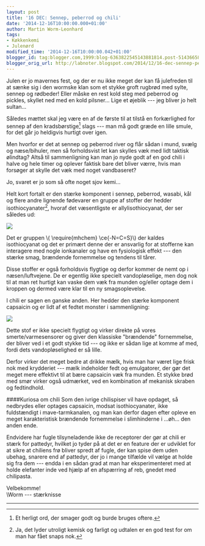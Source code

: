 ```yaml
---
layout: post
title: '16 DEC: Sennep, peberrod og chili'
date: '2014-12-16T10:00:00.000+01:00'
author: Martin Worm-Leonhard
tags:
- Køkkenkemi
- Julenørd
modified_time: '2014-12-16T10:00:00.042+01:00'
blogger_id: tag:blogger.com,1999:blog-6363822545143881814.post-5143665830723916948
blogger_orig_url: http://labnoter.blogspot.com/2014/12/16-dec-sennep-peberrod-og-chili.html
---
```


Julen er jo mavernes fest, og der er nu ikke meget der kan få julefreden
til at sænke sig i den wormske klan som et stykke groft rugbrød med
sylte, sennep og rødbeder! Eller måske en rest kold steg med peberrod og
pickles, skyllet ned med en kold pilsner... Lige et øjeblik --- jeg bliver
jo helt sultan...

Således mættet skal jeg være en af de første til at tilstå en
forkærlighed for sennep af den kradsbørstige[^1] slags --- man må godt
græde en lille smule, for det går jo heldigvis hurtigt over igen. 

Men
hvorfor er det at sennep og peberrod river og flår sådan i mund, svælg
og næse/bihuler, men så forholdsvist let kan skylles væk med lidt
taktisk ølindtag? Altså til sammenligning kan man jo nyde godt af en god
chili i halve og hele timer og oplever faktisk bare det bliver værre,
hvis man forsøger at skylle det væk med noget vandbaseret?

Jo, svaret er jo som så ofte noget sjov kemi...

Helt kort fortalt er den stærke komponent i sennep, peberrod,
wasabi, kål og flere andre lignende fødevarer en gruppe af stoffer der
hedder isothiocyanater[^2], hvoraf det væsentligste er
allylisothiocyanat, der ser således ud:

[![]({{site.url}}/images/-b12XKbjdcv4/VI2aDinBXYI/AAAAAAAACj0/KByUZMiwuKw/s1600/Allyl-isothiocyanate-2D-skeletal.png)]({{site.url}}/images/-b12XKbjdcv4/VI2aDinBXYI/AAAAAAAACj0/KByUZMiwuKw/s1600/Allyl-isothiocyanate-2D-skeletal.png)


Det er gruppen \\( \require{mhchem} \ce{-N=C=S}\\) der kaldes
isothiocyanat og det er primært denne der er ansvarlig for at stofferne
kan interagere med nogle ionkanaler og have en fysiologisk effekt --- den
stærke smag, brændende fornemmelse og tendens til tårer. 

Disse stoffer
er også forholdsvis flygtige og derfor kommer de nemt op i
næsen/luftvejene. De er egentlig ikke specielt vandopløselige, men dog
nok til at man ret hurtigt kan vaske dem væk fra munden og/eller optage
dem i kroppen og dermed være klar til en ny smagsoplevelse.

I chili er sagen en ganske anden. Her hedder den stærke komponent
capsaicin og er lidt af et fedtet monster i sammenligning:

[![]({{site.url}}/images/-RWOULAFbYxI/VI2cFxBYPXI/AAAAAAAACkA/qJT8ZR_OFTg/s1600/Kapsaicyna.png)]({{site.url}}/images/-RWOULAFbYxI/VI2cFxBYPXI/AAAAAAAACkA/qJT8ZR_OFTg/s1600/Kapsaicyna.png)

Dette stof er ikke specielt flygtigt og virker direkte på vores
smerte/varmesensorer og giver den klassiske "brændende" fornemmelse, der
bliver ved i et godt stykke tid --- og ikke er sådan lige at komme af med,
fordi dets vandopløselighed er så lille. 

Derfor virker det meget bedre
at drikke mælk, hvis man har været lige frisk nok med krydderiet --- mælk
indeholder fedt og emulgatorer, der gør det meget mere effektivt til at
bære capsaicin væk fra munden. Et stykke brød med smør virker også
udmærket, ved en kombination af mekanisk skraben og fedtindhold.

####Kuriosa om chili
Som den ivrige chilispiser vil have opdaget, så nedbrydes eller optages
capsaicin, modsat isothiocyanater, ikke fuldstændigt i mave-tarmkanalen,
og man kan derfor dagen efter opleve en meget karakteristisk brændende
fornemmelse i slimhinderne i ...øh... den anden ende.

Endvidere har fugle tilsyneladende ikke de receptorer der gør at chili
er stærk for pattedyr, hvilket jo tyder på at det er en feature der er
udviklet for at sikre at chiliens frø bliver spredt af fugle, der kan
spise dem uden ubehag, snarere end af pattedyr, der jo i mange tilfælde
vil vælge at holde sig fra dem --- endda i en sådan grad at man har
eksperimenteret med at holde elefanter inde ved hjælp af en afspærring
af reb, gnedet med chilipasta.

Velbekomme!  
\\Worm --- stærknisse

------------------------------------------------------------------------

[^1]: Et herligt ord, der smager godt og burde bruges oftere.

[^2]: Ja, det lyder utroligt kemisk og farligt og udtalen er en god
    test for om man har fået snaps nok.
